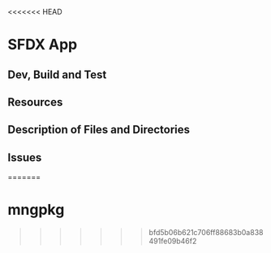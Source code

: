 <<<<<<< HEAD
# SFDX  App

## Dev, Build and Test


## Resources


## Description of Files and Directories


## Issues


=======
# mngpkg
>>>>>>> bfd5b06b621c706ff88683b0a838491fe09b46f2
